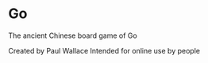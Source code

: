 Go
==

The ancient Chinese board game of Go

Created by Paul Wallace
Intended for online use by people
